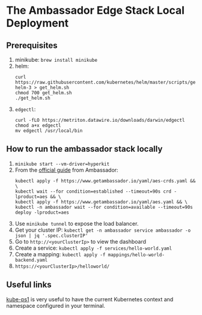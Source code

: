 # The Ambassador Edge Stack Local Deployment
## Prerequisites 
1. minikube: `brew install minikube`
2. helm: 
	```
	curl https://raw.githubusercontent.com/kubernetes/helm/master/scripts/get-helm-3 > get_helm.sh
	chmod 700 get_helm.sh
	./get_helm.sh
	```
3. `edgectl`:
	```
	curl -fLO https://metriton.datawire.io/downloads/darwin/edgectl
	chmod a+x edgectl
	mv edgectl /usr/local/bin
	```

## How to run the ambassador stack locally
1. `minikube start --vm-driver=hyperkit`
2. From the [official guide](https://www.getambassador.io/user-guide/getting-started/#install-the-ambassador-edge-stack) from Ambassador:
	```
	kubectl apply -f https://www.getambassador.io/yaml/aes-crds.yaml && \
	kubectl wait --for condition=established --timeout=90s crd -lproduct=aes && \
	kubectl apply -f https://www.getambassador.io/yaml/aes.yaml && \
	kubectl -n ambassador wait --for condition=available --timeout=90s deploy -lproduct=aes
	```
3. Use `minikube tunnel` to expose the load balancer.
4. Get your cluster IP: `kubectl get -n ambassador service ambassador -o json | jq '.spec.clusterIP'`
5. Go to `http://<yourClusterIp>` to view the dashboard
6. Create a service: `kubectl apply -f services/hello-world.yaml`
7. Create a mapping: `kubectl apply -f mappings/hello-world-backend.yaml`
8. `https://<yourClusterIp>/helloworld/`

## Useful links
[kube-ps1](https://github.com/jonmosco/kube-ps1) is very useful to have the current Kubernetes context and namespace configured in your terminal.